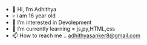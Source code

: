 - 👋 Hi, I’m Adhithya
- 💀 i am 16 year old
- 👀 I’m interested in Devolepment
- 🌱 I’m currently learning = js,py,HTML,css
- 📫 How to reach me .. adhithyasanker8@gmail.com
